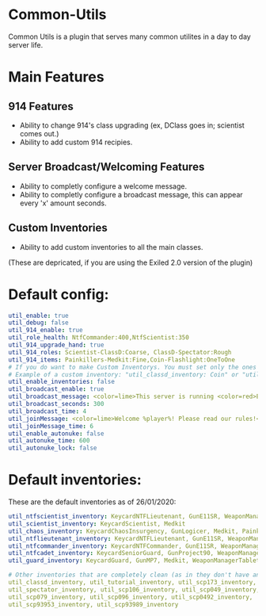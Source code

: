 # Common-Utils
Common Utils is a plugin that serves many common utilites in a day to day server life.

# Main Features
## 914 Features
- Ability to change 914's class upgrading (ex, DClass goes in; scientist comes out.)
- Ability to add custom 914 recipies.
## Server Broadcast/Welcoming Features
- Ability to completly configure a welcome message.
- Ability to completly configure a broadcast message, this can appear every 'x' amount seconds.
## Custom Inventories
- Ability to add custom inventories to all the main classes.

(These are depricated, if you are using the Exiled 2.0 version of the plugin)
# Default config:
```yaml
util_enable: true
util_debug: false
util_914_enable: true
util_role_health: NtfCommander:400,NtfScientist:350 
util_914_upgrade_hand: true
util_914_roles: Scientist-ClassD:Coarse, ClassD-Spectator:Rough 
util_914_items: Painkillers-Medkit:Fine,Coin-Flashlight:OneToOne 
# If you do want to make Custom Inventorys. You must set only the ones you want!
# Example of a custom inventory: "util_classd_inventory: Coin" or "util_ntfcadet_inventory: Adrenaline,Ammo556,Flashlight,GrenadeFlash,KeycardGuard,GunMP7"
util_enable_inventories: false
util_broadcast_enable: true
util_broadcast_message: <color=lime>This server is running <color=red>EXILED-CommonUtils</color>, enjoy playing!</color>
util_broadcast_seconds: 300
util_broadcast_time: 4
util_joinMessage: <color=lime>Welcome %player%! Please read our rules!</color>
util_joinMessage_time: 6
util_enable_autonuke: false
util_autonuke_time: 600
util_autonuke_lock: false
```
# Default inventories:
These are the default inventories as of 26/01/2020:
```yaml
util_ntfscientist_inventory: KeycardNTFLieutenant, GunE11SR, WeaponManagerTablet, GrenadeFrag, Radio, Medkit
util_scientist_inventory: KeycardScientist, Medkit
util_chaos_inventory: KeycardChaosInsurgency, GunLogicer, Medkit, Painkillers
util_ntflieutenant_inventory: KeycardNTFLieutenant, GunE11SR, WeaponManagerTablet, GrenadeFrag, Radio, Disarmer, Medkit
util_ntfcommander_inventory: KeycardNTFCommander, GunE11SR, WeaponManagerTablet, GrenadeFrag, Radio, Disarmer, Adrenaline
util_ntfcadet_inventory: KeycardSeniorGuard, GunProject90, WeaponManagerTablet, Radio, Disarmer, Medkit
util_guard_inventory: KeycardGuard, GunMP7, Medkit, WeaponManagerTablet, Disarmer, GrenadeFlash, Radio

# Other inventories that are completely clean (as in they don't have any single item):
util_classd_inventory, util_tutorial_inventory, util_scp173_inventory,
util_spectator_inventory, util_scp106_inventory, util_scp049_inventory,
util_scp079_inventory, util_scp096_inventory, util_scp0492_inventory,
util_scp93953_inventory, util_scp93989_inventory
```
